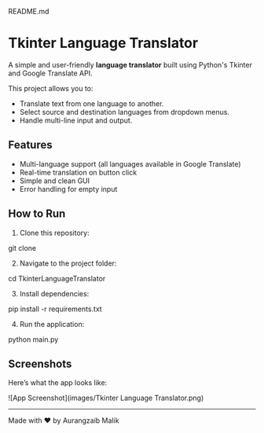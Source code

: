 README.md
# Tkinter Language Translator

A simple and user-friendly **language translator** built using Python's Tkinter and Google Translate API.

This project allows you to:
- Translate text from one language to another.
- Select source and destination languages from dropdown menus.
- Handle multi-line input and output.

## Features
- Multi-language support (all languages available in Google Translate)
- Real-time translation on button click
- Simple and clean GUI
- Error handling for empty input

## How to Run
1. Clone this repository:


git clone <your-repo-url>

2. Navigate to the project folder:


cd TkinterLanguageTranslator

3. Install dependencies:


pip install -r requirements.txt

4. Run the application:


python main.py


## Screenshots
Here’s what the app looks like:

![App Screenshot](images/Tkinter Language Translator.png)

---



Made with ❤️ by Aurangzaib Malik
